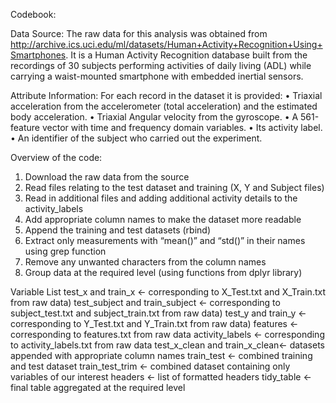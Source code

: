 Codebook: 

Data Source: The raw data for this analysis was obtained from http://archive.ics.uci.edu/ml/datasets/Human+Activity+Recognition+Using+Smartphones. It is a Human Activity Recognition database built from the recordings of 30 subjects performing activities of daily living (ADL) while carrying a waist-mounted smartphone with embedded inertial sensors.

Attribute Information: For each record in the dataset it is provided: 
•	Triaxial acceleration from the accelerometer (total acceleration) and the estimated body acceleration. 
•	Triaxial Angular velocity from the gyroscope. 
•	A 561-feature vector with time and frequency domain variables. 
•	Its activity label. 
•	An identifier of the subject who carried out the experiment.

Overview of the code:
1. Download the raw data from the source
2. Read files relating to the test dataset and training  (X, Y and Subject files)
3. Read in additional files and adding additional activity details to the activity_labels
4. Add appropriate column names to make the dataset more readable
5. Append the training and test datasets (rbind)
6. Extract only measurements with “mean()” and “std()” in their names using grep function
7. Remove any unwanted characters from the column names
8. Group data at the required level (using functions from dplyr library)

Variable List
test_x and train_x <- corresponding to X_Test.txt  and X_Train.txt from raw data)
test_subject and train_subject <- corresponding to subject_test.txt and subject_train.txt from raw data)
test_y and train_y <- corresponding to Y_Test.txt  and Y_Train.txt from raw data)
features <- corresponding to features.txt from raw data
activity_labels <- corresponding to activity_labels.txt from raw data
test_x_clean and train_x_clean<- datasets appended with appropriate column names
train_test <- combined training and test dataset
train_test_trim <- combined dataset containing only variables of our interest
headers <- list of formatted headers
tidy_table <- final table aggregated at the required level


